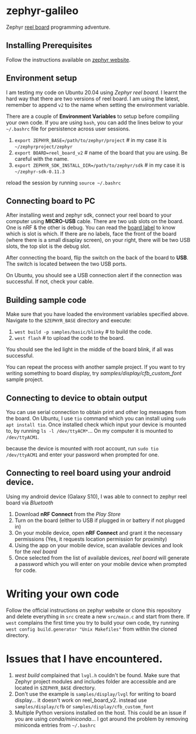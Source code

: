 # zephyr-galileo
Zephyr [reel board](https://github.com/zephyrproject-rtos/zephyr/wiki/reel-Board) programming adventure.

## Installing Prerequisites
Follow the instructions available on [zephyr website](https://docs.zephyrproject.org/latest/guides/west/install.html).

## Environment setup
I am testing my code on Ubuntu 20.04 using _Zephyr reel board._ I learnt the hard way that there are two versions of reel board. I am using the latest, remember to append `v2` to the name when setting the environment variable.

There are a couple of **Environment Variables** to setup before compiling your own code. If you are using `bash`, you can add the lines below to your `~/.bashrc` file for persistence across user sessions.

1. `export ZEPHYR_BASE=/path/to/zephyr/project` # in my case it is `~/zephyrproject/zephyr`
2. `export BOARD=reel_board_v2` # name of the board that you are using. Be careful with the name.
3. `export ZEPHYR_SDK_INSTALL_DIR=/path/to/zephyr/sdk` # in my case it is `~/zephyr-sdk-0.11.3`

reload the session by running `source ~/.bashrc`

## Connecting board to PC
After installing west and zephyr sdk, connect your reel board to your computer using **MICRO-USB** cable. There are two usb slots on the board. One is nRF & the other is debug. You can read the [board label](https://github.com/zephyrproject-rtos/zephyr/wiki/reel-Board) to know which is slot is which. If there are no labels, face the front of the board (where there is a small disaplay screen), on your right, there will be two USB slots, the top slot is the debug slot.

After connecting the board, flip the switch on the back of the board to **USB**. The switch is located between the two USB ports.

On Ubuntu, you should see a USB connection alert if the connection was successful. If not, check your cable.

## Building sample code
Make sure that you have loaded the environment variables specified above. Navigate to the `$ZEPHYR_BASE` directory and execute:
1. `west build -p samples/basic/blinky`  # to build the code.
2. `west flash`  # to upload the code to the board.

You should see the led light in the middle of the board blink, if all was successful.

You can repeat the process with another sample project. If you want to try writing something to board display, try *samples/display/cfb_custom_font* sample project.

## Connecting to device to obtain output
You can use serial connection to obtain print and other log messages from the board. 
On Ubuntu, I use `tio` command which you can install using `sudo apt install tio`. Once installed check which input your device is mounted to, by running `ls -l /dev/ttyACM*`... On my computer it is mounted to `/dev/ttyACM1`.

because the device is mounted with root account, run `sudo tio /dev/ttyACM1` and enter your password when prompted for one.

## Connecting to reel board using your android device.
Using my android device (Galaxy S10),  I was able to connect to zephyr reel board via *Bluetooth*

1. Download **nRF Connect** from the *Play Store*
2. Turn on the board (either to USB if plugged in or battery if not plugged in)
3. On your mobile device, open **nRF Connect** and grant it the necessary permissions (Yes, it requests location permission for proximity)
4. Using the app on your mobile device, scan available devices and look for the *reel board*
5. Once selected from the list of available devices, *reel board* will generate a password which you will enter on your mobile device when prompted for code.


# Writing your own code

Follow the official instructions on zephyr website or clone this repository and delete everything in `src` create a new `src/main.c` and start from there.
If `west` complains the first time you try to build your own code, try running  `west config build.generator "Unix Makefiles"` from within the cloned directory.


# Issues that I have encountered.

1. *west build* complained that `lvgl.h` couldn't be found. Make sure that Zephyr project modules and includes folder are accessible and are located in `$ZEPHYR_BASE` directory.
2. Don't use the example is `samples/display/lvgl` for writing to board display... it doesn't work on reel_board_v2. instead use `samples/display/cfb` or `samples/display/cfb_custom_font`
3. Multiple Python versions installed on the host. This could be an issue if you are using *conda/miniconda*... I got around the problem by removing miniconda entries from `~/.bashrc`
